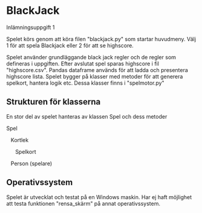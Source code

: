 # BlackJack
Inlämningsuppgift 1

Spelet körs genom att köra filen "blackjack.py" som startar huvudmeny.
Välj 1 för att spela Blackjack eller 2 för att se highscore.

Spelet använder grundläggande black jack regler och de regler som defineras i uppgiften.
Efter avslutat spel sparas highscore i fil "highscore.csv".
Pandas dataframe används för att ladda och presentera highscore lista.
Spelet bygger på klasser med metoder för att generera spelkort, hantera logik etc. 
Dessa klasser finns i "spelmotor.py"

## Strukturen för klasserna
En stor del av spelet hanteras av klassen Spel och dess metoder

Spel

&nbsp;&nbsp;&nbsp;Kortlek

&nbsp;&nbsp;&nbsp;&nbsp;&nbsp;&nbsp;Spelkort

&nbsp;&nbsp;&nbsp;Person (spelare)

## Operativssystem
Spelet är utvecklat och testat på en Windows maskin. Har ej haft möjlighet att testa funktionen "rensa_skärm" på annat operativssystem.